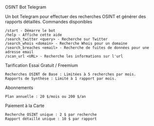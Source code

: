 OSINT Bot Telegram

Un bot Telegram pour effectuer des recherches OSINT et générer des rapports détaillés.
Commandes disponibles

    /start - Démarre le bot
    /help - Affiche cette aide
    /search_twitter <query> - Recherche sur Twitter
    /search_whois <domain> - Recherche Whois pour un domaine
    /search_breaches <email> - Recherche de fuites de données pour une adresse email
    /scan_url <URL> - Recherche les informations sur l'url


Tarification
Essai Gratuit / Freemium

    Recherches OSINT de Base : Limitées à 5 recherches par mois.
    Rapports de Synthèse : Limité à 1 rapport par mois.

Abonnements

    Plan annuelle : 20 $/mois ou 200 $/an

Paiement à la Carte

    Recherche OSINT unique : 2 $ par recherche
    Rapport détaillé unique : 10 $ par rapport